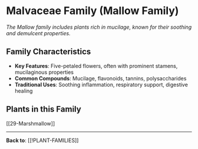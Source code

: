 # Malvaceae Family (Mallow Family)

*The Mallow family includes plants rich in mucilage, known for their soothing and demulcent properties.*

## Family Characteristics
- **Key Features**: Five-petaled flowers, often with prominent stamens, mucilaginous properties
- **Common Compounds**: Mucilage, flavonoids, tannins, polysaccharides
- **Traditional Uses**: Soothing inflammation, respiratory support, digestive healing

## Plants in this Family

[[29-Marshmallow]]

---

**Back to**: [[!PLANT-FAMILIES]]